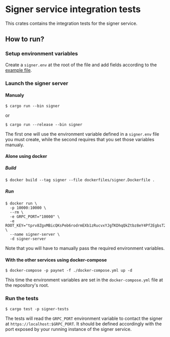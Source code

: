 # Signer service integration tests

This crates contains the integration tests for the signer service.

## How to run?

### Setup environment variables

Create a `signer.env` at the root of the file and add fields according to the [example file](./.env.example/signer.env.example).

### Launch the signer server

#### Manualy

```shell
$ cargo run --bin signer
```

or

```shell
$ cargo run --release --bin signer
```

The first one will use the environment variable defined in a `signer.env` file you must create,
while the second requires that you set those variables manualy.

#### Alone using docker

##### Build

```shell
$ docker build --tag signer --file dockerfiles/signer.Dockerfile .
```

##### Run

```shell
$ docker run \
  -p 10000:10000 \
  --rm \
  -e GRPC_PORT="10000" \
  -e ROOT_KEY="tprv8ZgxMBicQKsPeb6rodrmEXb1zRucvxYJgTKDhqQkZtbz8eY4Pf2EgbsT2swBXnnbDPQChQeFrFqHN72yFxzKfFAVsHdPeRWq2xqyUT2c4wH" \
  --name signer-server \
  -d signer-server
```

Note that you will have to manually pass the required environment variables.

#### With the other services using docker-compose

```shell
$ docker-compose -p paynet -f ./docker-compose.yml up -d
```

This time the environment variables are set in the `docker-compose.yml` file at the repository's root.

### Run the tests

```shell
$ cargo test -p signer-tests
```

The tests will read the `GRPC_PORT` environment variable to contact the signer at `https://localhost:$GRPC_PORT`.
It should be defined accordingly with the port exposed by your running instance of the signer service.

